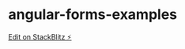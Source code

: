 # angular-forms-examples

[Edit on StackBlitz ⚡️](https://stackblitz.com/edit/stackblitz-starters-9bgmyj)